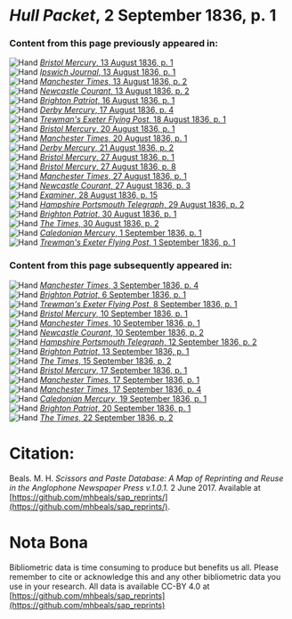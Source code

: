 # *Hull Packet*, 2 September 1836, p. 1  
  
### Content from this page previously appeared in:  
![Hand](http://scissorsandpaste.net/wp-content/uploads/2017/06/smallhandpointer.png) [*Bristol Mercury*, 13 August 1836, p. 1](https://mhbeals.github.io/sap_html/Bristol-Mercury/Bristol-Mercury-13-August-1836-p-1)  
![Hand](http://scissorsandpaste.net/wp-content/uploads/2017/06/smallhandpointer.png) [*Ipswich Journal*, 13 August 1836, p. 1](https://mhbeals.github.io/sap_html/Ipswich-Journal/Ipswich-Journal-13-August-1836-p-1)  
![Hand](http://scissorsandpaste.net/wp-content/uploads/2017/06/smallhandpointer.png) [*Manchester Times*, 13 August 1836, p. 2](https://mhbeals.github.io/sap_html/Manchester-Times/Manchester-Times-13-August-1836-p-2)  
![Hand](http://scissorsandpaste.net/wp-content/uploads/2017/06/smallhandpointer.png) [*Newcastle Courant*, 13 August 1836, p. 2](https://mhbeals.github.io/sap_html/Newcastle-Courant/Newcastle-Courant-13-August-1836-p-2)  
![Hand](http://scissorsandpaste.net/wp-content/uploads/2017/06/smallhandpointer.png) [*Brighton Patriot*, 16 August 1836, p. 1](https://mhbeals.github.io/sap_html/Brighton-Patriot/Brighton-Patriot-16-August-1836-p-1)  
![Hand](http://scissorsandpaste.net/wp-content/uploads/2017/06/smallhandpointer.png) [*Derby Mercury*, 17 August 1836, p. 4](https://mhbeals.github.io/sap_html/Derby-Mercury/Derby-Mercury-17-August-1836-p-4)  
![Hand](http://scissorsandpaste.net/wp-content/uploads/2017/06/smallhandpointer.png) [*Trewman's Exeter Flying Post*, 18 August 1836, p. 1](https://mhbeals.github.io/sap_html/Trewman's-Exeter-Flying-Post/Trewman's-Exeter-Flying-Post-18-August-1836-p-1)  
![Hand](http://scissorsandpaste.net/wp-content/uploads/2017/06/smallhandpointer.png) [*Bristol Mercury*, 20 August 1836, p. 1](https://mhbeals.github.io/sap_html/Bristol-Mercury/Bristol-Mercury-20-August-1836-p-1)  
![Hand](http://scissorsandpaste.net/wp-content/uploads/2017/06/smallhandpointer.png) [*Manchester Times*, 20 August 1836, p. 1](https://mhbeals.github.io/sap_html/Manchester-Times/Manchester-Times-20-August-1836-p-1)  
![Hand](http://scissorsandpaste.net/wp-content/uploads/2017/06/smallhandpointer.png) [*Derby Mercury*, 21 August 1836, p. 2](https://mhbeals.github.io/sap_html/Derby-Mercury/Derby-Mercury-21-August-1836-p-2)  
![Hand](http://scissorsandpaste.net/wp-content/uploads/2017/06/smallhandpointer.png) [*Bristol Mercury*, 27 August 1836, p. 1](https://mhbeals.github.io/sap_html/Bristol-Mercury/Bristol-Mercury-27-August-1836-p-1)  
![Hand](http://scissorsandpaste.net/wp-content/uploads/2017/06/smallhandpointer.png) [*Bristol Mercury*, 27 August 1836, p. 8](https://mhbeals.github.io/sap_html/Bristol-Mercury/Bristol-Mercury-27-August-1836-p-8)  
![Hand](http://scissorsandpaste.net/wp-content/uploads/2017/06/smallhandpointer.png) [*Manchester Times*, 27 August 1836, p. 1](https://mhbeals.github.io/sap_html/Manchester-Times/Manchester-Times-27-August-1836-p-1)  
![Hand](http://scissorsandpaste.net/wp-content/uploads/2017/06/smallhandpointer.png) [*Newcastle Courant*, 27 August 1836, p. 3](https://mhbeals.github.io/sap_html/Newcastle-Courant/Newcastle-Courant-27-August-1836-p-3)  
![Hand](http://scissorsandpaste.net/wp-content/uploads/2017/06/smallhandpointer.png) [*Examiner*, 28 August 1836, p. 15](https://mhbeals.github.io/sap_html/Examiner/Examiner-28-August-1836-p-15)  
![Hand](http://scissorsandpaste.net/wp-content/uploads/2017/06/smallhandpointer.png) [*Hampshire Portsmouth Telegraph*, 29 August 1836, p. 2](https://mhbeals.github.io/sap_html/Hampshire-Portsmouth-Telegraph/Hampshire-Portsmouth-Telegraph-29-August-1836-p-2)  
![Hand](http://scissorsandpaste.net/wp-content/uploads/2017/06/smallhandpointer.png) [*Brighton Patriot*, 30 August 1836, p. 1](https://mhbeals.github.io/sap_html/Brighton-Patriot/Brighton-Patriot-30-August-1836-p-1)  
![Hand](http://scissorsandpaste.net/wp-content/uploads/2017/06/smallhandpointer.png) [*The Times*, 30 August 1836, p. 2](https://mhbeals.github.io/sap_html/The-Times/The-Times-30-August-1836-p-2)  
![Hand](http://scissorsandpaste.net/wp-content/uploads/2017/06/smallhandpointer.png) [*Caledonian Mercury*, 1 September 1836, p. 1](https://mhbeals.github.io/sap_html/Caledonian-Mercury/Caledonian-Mercury-1-September-1836-p-1)  
![Hand](http://scissorsandpaste.net/wp-content/uploads/2017/06/smallhandpointer.png) [*Trewman's Exeter Flying Post*, 1 September 1836, p. 1](https://mhbeals.github.io/sap_html/Trewman's-Exeter-Flying-Post/Trewman's-Exeter-Flying-Post-1-September-1836-p-1)  
  
### Content from this page subsequently appeared in:  
![Hand](http://scissorsandpaste.net/wp-content/uploads/2017/06/smallhandpointer.png) [*Manchester Times*, 3 September 1836, p. 4](https://mhbeals.github.io/sap_html/Manchester-Times/Manchester-Times-3-September-1836-p-4)  
![Hand](http://scissorsandpaste.net/wp-content/uploads/2017/06/smallhandpointer.png) [*Brighton Patriot*, 6 September 1836, p. 1](https://mhbeals.github.io/sap_html/Brighton-Patriot/Brighton-Patriot-6-September-1836-p-1)  
![Hand](http://scissorsandpaste.net/wp-content/uploads/2017/06/smallhandpointer.png) [*Trewman's Exeter Flying Post*, 8 September 1836, p. 1](https://mhbeals.github.io/sap_html/Trewman's-Exeter-Flying-Post/Trewman's-Exeter-Flying-Post-8-September-1836-p-1)  
![Hand](http://scissorsandpaste.net/wp-content/uploads/2017/06/smallhandpointer.png) [*Bristol Mercury*, 10 September 1836, p. 1](https://mhbeals.github.io/sap_html/Bristol-Mercury/Bristol-Mercury-10-September-1836-p-1)  
![Hand](http://scissorsandpaste.net/wp-content/uploads/2017/06/smallhandpointer.png) [*Manchester Times*, 10 September 1836, p. 1](https://mhbeals.github.io/sap_html/Manchester-Times/Manchester-Times-10-September-1836-p-1)  
![Hand](http://scissorsandpaste.net/wp-content/uploads/2017/06/smallhandpointer.png) [*Newcastle Courant*, 10 September 1836, p. 2](https://mhbeals.github.io/sap_html/Newcastle-Courant/Newcastle-Courant-10-September-1836-p-2)  
![Hand](http://scissorsandpaste.net/wp-content/uploads/2017/06/smallhandpointer.png) [*Hampshire Portsmouth Telegraph*, 12 September 1836, p. 2](https://mhbeals.github.io/sap_html/Hampshire-Portsmouth-Telegraph/Hampshire-Portsmouth-Telegraph-12-September-1836-p-2)  
![Hand](http://scissorsandpaste.net/wp-content/uploads/2017/06/smallhandpointer.png) [*Brighton Patriot*, 13 September 1836, p. 1](https://mhbeals.github.io/sap_html/Brighton-Patriot/Brighton-Patriot-13-September-1836-p-1)  
![Hand](http://scissorsandpaste.net/wp-content/uploads/2017/06/smallhandpointer.png) [*The Times*, 15 September 1836, p. 2](https://mhbeals.github.io/sap_html/The-Times/The-Times-15-September-1836-p-2)  
![Hand](http://scissorsandpaste.net/wp-content/uploads/2017/06/smallhandpointer.png) [*Bristol Mercury*, 17 September 1836, p. 1](https://mhbeals.github.io/sap_html/Bristol-Mercury/Bristol-Mercury-17-September-1836-p-1)  
![Hand](http://scissorsandpaste.net/wp-content/uploads/2017/06/smallhandpointer.png) [*Manchester Times*, 17 September 1836, p. 1](https://mhbeals.github.io/sap_html/Manchester-Times/Manchester-Times-17-September-1836-p-1)  
![Hand](http://scissorsandpaste.net/wp-content/uploads/2017/06/smallhandpointer.png) [*Manchester Times*, 17 September 1836, p. 4](https://mhbeals.github.io/sap_html/Manchester-Times/Manchester-Times-17-September-1836-p-4)  
![Hand](http://scissorsandpaste.net/wp-content/uploads/2017/06/smallhandpointer.png) [*Caledonian Mercury*, 19 September 1836, p. 1](https://mhbeals.github.io/sap_html/Caledonian-Mercury/Caledonian-Mercury-19-September-1836-p-1)  
![Hand](http://scissorsandpaste.net/wp-content/uploads/2017/06/smallhandpointer.png) [*Brighton Patriot*, 20 September 1836, p. 1](https://mhbeals.github.io/sap_html/Brighton-Patriot/Brighton-Patriot-20-September-1836-p-1)  
![Hand](http://scissorsandpaste.net/wp-content/uploads/2017/06/smallhandpointer.png) [*The Times*, 22 September 1836, p. 2](https://mhbeals.github.io/sap_html/The-Times/The-Times-22-September-1836-p-2)  


# Citation: 

Beals. M. H. *Scissors and Paste Database: A Map of Reprinting and Reuse in the Anglophone Newspaper Press v.1.0.1.* 2 June 2017. Available at [https://github.com/mhbeals/sap_reprints/](https://github.com/mhbeals/sap_reprints/). 

# Nota Bona

Bibliometric data is time consuming to produce but benefits us all. Please remember to cite or acknowledge this and any other bibliometric data you use in your research. All data is available CC-BY 4.0 at [https://github.com/mhbeals/sap_reprints](https://github.com/mhbeals/sap_reprints)